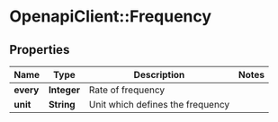 # OpenapiClient::Frequency

## Properties
Name | Type | Description | Notes
------------ | ------------- | ------------- | -------------
**every** | **Integer** | Rate of frequency | 
**unit** | **String** | Unit which defines the frequency | 


